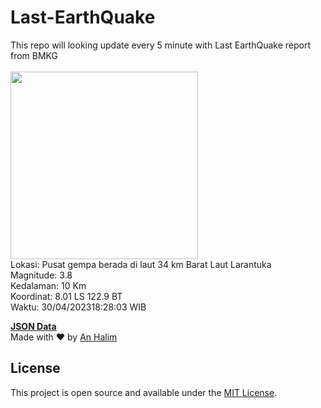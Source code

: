 # Last-EarthQuake
This repo will looking update every 5 minute with Last EarthQuake report from BMKG
<br>
<br>
<img src="https://static.bmkg.go.id/20230430182803.mmi.jpg?49621famfjq26l5eq5x5evx" width="300"/>
<br>
Lokasi: Pusat gempa berada di laut 34 km Barat Laut Larantuka <br>
Magnitude: 3.8 <br>
Kedalaman: 10 Km <br>
Koordinat: 8.01 LS 122.9 BT <br>
Waktu: 30/04/202318:28:03 WIB <br>

<a href="./data/data.json">**JSON Data**</a>
<br>
Made with ❤️ by <a href="https://github.com/an-halim">An Halim</a>
## License

This project is open source and available under the [MIT License](LICENSE).
